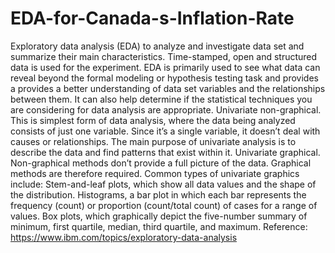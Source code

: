 # EDA-for-Canada-s-Inflation-Rate
Exploratory data analysis (EDA) to analyze and investigate data set and summarize their main characteristics.
Time-stamped, open and structured data is used for the experiment.
EDA is primarily used to see what data can reveal beyond the formal modeling or hypothesis testing task and provides a provides a better understanding of data set variables and the relationships between them. It can also help determine if the statistical techniques you are considering for data analysis are appropriate. Univariate non-graphical. This is simplest form of data analysis, where the data being analyzed consists of just one variable. Since it’s a single variable, it doesn’t deal with causes or relationships. The main purpose of univariate analysis is to describe the data and find patterns that exist within it. Univariate graphical. Non-graphical methods don’t provide a full picture of the data. Graphical methods are therefore required. Common types of univariate graphics include: Stem-and-leaf plots, which show all data values and the shape of the distribution. Histograms, a bar plot in which each bar represents the frequency (count) or proportion (count/total count) of cases for a range of values. Box plots, which graphically depict the five-number summary of minimum, first quartile, median, third quartile, and maximum.
Reference: https://www.ibm.com/topics/exploratory-data-analysis
